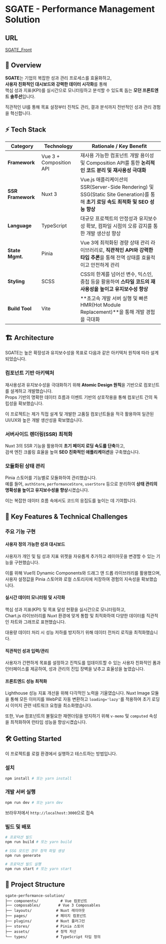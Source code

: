 # SGATE - Performance Management Solution

## URL

[SGATE_Front](https://box3101.github.io/ispark-sgate/guide)


## 🎯 Overview

**SGATE**는 기업의 복잡한 성과 관리 프로세스를 효율화하고,  
**사용자 친화적인 대시보드와 강력한 데이터 시각화**를 통해   
핵심 성과 지표(KPI)를 실시간으로 모니터링하고 분석할 수 있도록 돕는 **모던 프론트엔드 솔루션**입니다. 

직관적인 UI를 통해 목표 설정부터 진척도 관리, 결과 분석까지 전반적인 성과 관리 경험을 혁신합니다.

## ⚡ Tech Stack

| Category | Technology | Rationale / Key Benefit |
|----------|------------|-------------------------|
| **Framework** | Vue 3 + Composition API | 재사용 가능한 컴포넌트 개발 용이성 및 Composition API를 통한 **논리적인 코드 분리 및 재사용성 극대화** |  
| **SSR Framework** | Nuxt 3 | Vue.js 애플리케이션의 SSR(Server-Side Rendering) 및 SSG(Static Site Generation)를 통해 **초기 로딩 속도 최적화 및 SEO 성능 향상** |  
| **Language** | TypeScript | 대규모 프로젝트의 안정성과 유지보수성 확보, 컴파일 시점의 오류 감지를 통한 개발 생산성 향상 |   
| **State Mgmt.** | Pinia | Vue 3에 최적화된 경량 상태 관리 라이브러리로, **직관적인 API와 강력한 타입 추론**을 통해 전역 상태를 효율적이고 안전하게 관리 |  
| **Styling** | SCSS | CSS의 한계를 넘어선 변수, 믹스인, 중첩 등을 활용하여 **스타일 코드의 재사용성을 높이고 유지보수성 향상** |  
| **Build Tool** | Vite | **초고속 개발 서버 실행 및 빠른 HMR(Hot Module Replacement)**을 통해 개발 경험을 극대화 |  

## 🏗 Architecture

SGATE는 높은 확장성과 유지보수성을 목표로 다음과 같은 아키텍처 원칙에 따라 설계되었습니다.

### 컴포넌트 기반 아키텍처
재사용성과 유지보수성을 극대화하기 위해 **Atomic Design 원칙**을 기반으로 컴포넌트를 설계하고 개발했습니다.  
 Props 기반의 명확한 데이터 흐름과 이벤트 기반의 상호작용을 통해 컴포넌트 간의 독립성을 확보했습니다. 

이 프로젝트는 제가 직접 설계 및 개발한 고품질 컴포넌트들을 적극 활용하여 일관된 UI/UX와 높은 개발 생산성을 확보했습니다.

### 서버사이드 렌더링(SSR) 최적화
Nuxt 3의 SSR 기능을 활용하여 **초기 페이지 로딩 속도를 단축**하고,   
검색 엔진 크롤링 효율을 높여 **SEO 친화적인 애플리케이션**을 구축했습니다. 


### 모듈화된 상태 관리
Pinia 스토어를 기능별로 모듈화하여 관리했습니다.  
예를 들어, `authStore`, `performanceStore`, `userStore` 등으로 분리하여 **상태 관리의 명확성을 높이고 유지보수성을 향상**시켰습니다. 

이는 복잡한 데이터 흐름 속에서도 코드의 응집도를 높이는 데 기여합니다.  

## 🚀 Key Features & Technical Challenges  

### 주요 기능 구현

#### 사용자 정의 가능한 성과 대시보드  
사용자가 개인 및 팀 성과 지표 위젯을 자유롭게 추가하고 레이아웃을 변경할 수 있는 기능을 구현했습니다. 

이를 위해 Vue의 Dynamic Components와 드래그 앤 드롭 라이브러리를 활용했으며,  
사용자 설정값을 Pinia 스토어와 로컬 스토리지에 저장하여 경험의 지속성을 확보했습니다.

#### 실시간 데이터 모니터링 및 시각화
핵심 성과 지표(KPI) 및 목표 달성 현황을 실시간으로 모니터링하고,   
Chart.js 라이브러리를 Nuxt 환경에 맞게 통합 및 최적화하여 다양한 데이터를 직관적인 차트와 그래프로 표현했습니다. 

대용량 데이터 처리 시 성능 저하를 방지하기 위해 데이터 전처리 로직을 최적화했습니다.

#### 직관적인 성과 입력/관리
사용자가 간편하게 목표를 설정하고 진척도를 업데이트할 수 있는 사용자 친화적인 폼과 인터페이스를 제공하여, 성과 관리의 진입 장벽을 낮추고 효율성을 높였습니다.


#### 프론트엔드 성능 최적화  
Lighthouse 성능 지표 개선을 위해 다각적인 노력을 기울였습니다. 
Nuxt Image 모듈을 통해 모든 이미지를 WebP로 자동 변환하고 `loading='lazy'`를 적용하여 초기 로딩 시 이미지 관련 네트워크 요청을 최소화했습니다. 

또한, Vue 컴포넌트의 불필요한 재렌더링을 방지하기 위해 `v-memo` 및 `computed` 속성을 최적화하여 런타임 성능을 향상시켰습니다.

## 🛠 Getting Started

이 프로젝트를 로컬 환경에서 실행하고 테스트하는 방법입니다.

### 설치

```bash
npm install # 또는 yarn install
```

### 개발 서버 실행

```bash
npm run dev # 또는 yarn dev
```

브라우저에서 `http://localhost:3000`으로 접속

### 빌드 및 배포

```bash
# 프로덕션 빌드
npm run build # 또는 yarn build

# SSG 모드인 경우 정적 파일 생성
npm run generate

# 프로덕션 빌드 실행
npm run start # 또는 yarn start
```

## 📁 Project Structure

```
sgate-performance-solution/
├── components/          # Vue 컴포넌트
├── composables/        # Vue 3 Composables
├── layouts/           # Nuxt 레이아웃
├── pages/             # 페이지 컴포넌트
├── plugins/           # Nuxt 플러그인
├── stores/            # Pinia 스토어
├── assets/            # 정적 자산
└── types/             # TypeScript 타입 정의
```


